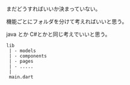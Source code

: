 まだどうすればいいか決まっていない。

機能ごとにフォルダを分けて考えればいいと思う。

java とか C#とかと同じ考えでいいと思う。

```
lib
 | - models
 | - components
 | - pages
 | - .....
 |
 main.dart
```
